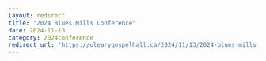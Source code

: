 ```yaml
---
layout: redirect
title: "2024 Blues Mills Conference"
date: 2024-11-13
category: 2024conference
redirect_url: "https://olearygospelhall.ca/2024/11/13/2024-blues-mills-conference/"
---
```


